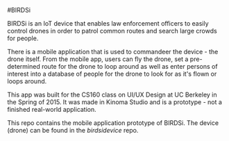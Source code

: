 #BIRDSi

BIRDSi is an IoT device that enables law enforcement officers to easily control drones in order to patrol common routes and search large crowds for people. 

There is a mobile application that is used to commandeer the device - the drone itself. From the mobile app, users can fly the drone, set a pre-determined route for the drone to loop around as well as enter persons of interest into a database of people for the drone to look for as it's flown or loops around. 

This app was built for the CS160 class on UI/UX Design at UC Berkeley in the Spring of 2015. It was made in Kinoma Studio and is a prototype - not a finished real-world application.

This repo contains the mobile application prototype of BIRDSi. The device (drone) can be found in the *birdsidevice* repo.
